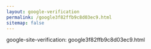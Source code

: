```yaml
---
layout: google-verification
permalink: /google3f82ffb9c8d03ec9.html
sitemap: false
---
```

google-site-verification: google3f82ffb9c8d03ec9.html